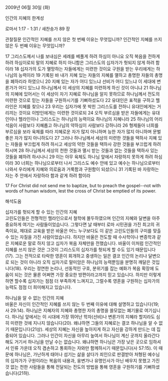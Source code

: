 2009년 06월 30일 (화)

인간의 지혜의 한계성



로마서 1:17 - 1:31 / 새찬송가 89 장


관찰질문
인간적인 지혜를 쓰지 않은 첫 번째 이유는 무엇입니까? 
인간적인 지혜를 쓰지 않은 두 번째 이유는 무엇입니까? 

17 그리스도께서 나를 보내심은 세례를 베풀게 하려 하심이 아니요 오직 복음을 전하게 하려 하심이로되 말의 지혜로 하지 아니함은 그리스도의 십자가가 헛되지 않게 하려 함이라 18 십자가의 도가 멸망하는 자들에게는 미련한 것이요 구원을 받는 우리에게는 하나님의 능력이라 19 기록된 바 내가 지혜 있는 자들의 지혜를 멸하고 총명한 자들의 총명을 폐하리라 하였으니 20 지혜 있는 자가 어디 있느냐 선비가 어디 있느냐 이 세대에 변론가가 어디 있느냐 하나님께서 이 세상의 지혜를 미련하게 하신 것이 아니냐 21 하나님의 지혜에 있어서는 이 세상이 자기 지혜로 하나님을 알지 못하므로 하나님께서 전도의 미련한 것으로 믿는 자들을 구원하시기를 기뻐하셨도다 22 유대인은 표적을 구하고 헬라인은 지혜를 찾으나 23 우리는 십자가에 못 박힌 그리스도를 전하니 유대인에게는 거리끼는 것이요 이방인에게는 미련한 것이로되 24 오직 부르심을 받은 자들에게는 유대인이나 헬라인이나 그리스도는 하나님의 능력이요 하나님의 지혜니라 25 하나님의 어리석음이 사람보다 지혜롭고 하나님의 약하심이 사람보다 강하니라 26 형제들아 너희를 부르심을 보라 육체를 따라 지혜로운 자가 많지 아니하며 능한 자가 많지 아니하며 문벌 좋은 자가 많지 아니하도다 27 그러나 하나님께서 세상의 미련한 것들을 택하사 지혜 있는 자들을 부끄럽게 하려 하시고 세상의 약한 것들을 택하사 강한 것들을 부끄럽게 하려 하시며 28 하나님께서 세상의 천한 것들과 멸시 받는 것들과 없는 것들을 택하사 있는 것들을 폐하려 하시나니 29 이는 아무 육체도 하나님 앞에서 자랑하지 못하게 하려 하심이라 30 너희는 하나님으로부터 나서 그리스도 예수 안에 있고 예수는 하나님으로부터 나와서 우리에게 지혜와 의로움과 거룩함과 구원함이 되셨으니 31 기록된 바 자랑하는 자는 주 안에서 자랑하라 함과 같게 하려 함이라 

17 For Christ did not send me to baptize, but to preach the gospel--not with words of human wisdom, lest the cross of Christ be emptied of its power.

해석도움





십자가를 헛되게 할 수 있는 인간의 지혜  
고린도인들은 전형적인 헬라인으로서 철학에 몰두하였으며 인간의 지혜와 달변을 아주 중요하게 여기는 사람들이었습니다. 그렇다면 날 때부터 로마 시민권을 가진 최고의 귀족이요, 제대로 교육을 받은 바울은 어느 누구보다도 이 같은 고린도인들의 구미를 맞출 수 있는 자질을 가진 사람이었습니다. 하지만 바울은 전도할 때 수사학이나 변증학과 같은 지혜로운 말로 하지 않고 십자가 복음 자체만을 전했습니다. 바울이 이처럼 인간적인 지혜를 쓰지 않은 것은 그것이 그리스도의 십자가를 헛되게 할 수도 있기 때문입니다(17). 그는 전적으로 타락한 영혼이 회개하고 중생하는 일은 결코 인간의 논리나 달변으로 되는 것이 아니라 오직 십자가로 말미암은 하나님의 능력뿐임을 분명히 깨달은 것입니다(18). 우리는 정연한 논리나, 선동적인 구호, 분위기를 잡는 예화가 복음 확장에 도움이 되는 것은 물론 어쩌면 가장 중요한 방편이라고까지 믿고 있습니다. 하지만 이렇게 하면 할수록 십자가는 점점 더 부족하게 느껴지고, 그럴수록 영혼을 구원하는 십자가의 능력도 점점 더 희미해지고 있습니다.  

하나님을 알 수 없는 인간의 지혜  
바울은 자신이 인간적인 지혜를 쓰지 않는 두 번째 이유에 대해 설명하고 있습니다(19; 사 29:14). 하나님은 지혜자의 지혜와 총명한 자의 총명을 쓸모없는 폐기물로 여기십니다. 하나님 앞에서는 이 시대에 가장 뛰어난 학자(선비)나 변론가의 지혜라 할지라도 심히 미련한 것에 지나지 않습니다(20). 왜냐하면 그들의 지혜로는 결코 하나님을 알 수 없기 때문입니다(21상). 세상의 지혜는 자신을 높아지게 하고 자신을 강하게 만드는 데 집중되어 있습니다. 그러나 인간이 자신을 아무리 높여서 하나님이 계신 곳까지 올라간다 해도 거기서 하나님을 만날 수는 없습니다. 왜냐하면 하나님은 가장 낮은 곳으로 임하셔서 인류 가운데 오직 겸손하고 통회하는 자와만 함께하시기 때문입니다(사 57:15). 이 때문에 하나님은, 가난하게 태어나 섬기는 삶을 살다가 죄인으로 판결받아 처형된 예수님의 십자가가 구원이라는 복음의 내용과, 웅변가나 유명인사가 아닌 배우지 못했고 가진 것 없는 천한 사람들을 통해 전달되는 전도의 방법을 통해 영혼을 구원하기를 기뻐하셨습니다(21하).